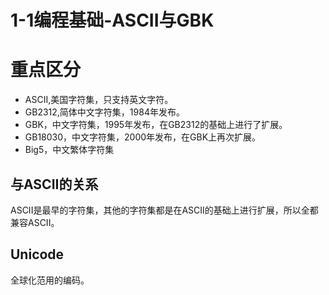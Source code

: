 # 1-1编程基础-ASCII与GBK


<!--more-->

# 重点区分

- ASCII,美国字符集，只支持英文字符。
- GB2312,简体中文字符集，1984年发布。
- GBK，中文字符集，1995年发布，在GB2312的基础上进行了扩展。
- GB18030，中文字符集，2000年发布，在GBK上再次扩展。
- Big5，中文繁体字符集

## 与ASCII的关系

ASCII是最早的字符集，其他的字符集都是在ASCII的基础上进行扩展，所以全都兼容ASCII。

## Unicode 

全球化范用的编码。
